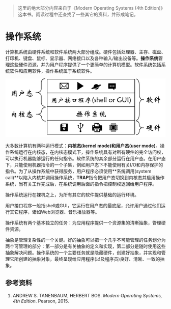 > 这里的绝大部分内容来自于《Modern Operating Systems (4th Edition)》这本书。阅读过程中还查找了一些其它的资料，并形成笔记。

# 操作系统
计算机系统由硬件系统和软件系统两大部分组成。硬件包括处理器、主存、磁盘、打印机、键盘、鼠标、显示器、网络接口以及各种输入/输出设备等。**操作系统**管理这些硬件资源，并为用户程序提供了一个更简单的计算机模型。软件系统包括系统软件和应用软件，操作系统属于系统软件。

![操作系统所处的位置](images/where-the-operating-system-fits-in.png)

大多数计算机有两种运行模式：**内核态(kernel mode)**和**用户态(user mode)**。操作系统运行在内核态，在内核态模式下，操作系统具有对所有硬件的完全访问权，可以执行机器能够运行的任何指令。软件系统的其余部分运行在用户态。在用户态下，只能使用机器指令的一个子集，例如用户态下不能使用有关I/O和内存保护的指令。为了从操作系统中获得服务，用户程序必须使用**系统调用(system call)**以陷入内核并调用操作系统，**TRAP**指令把用户态切换到内核态并启用操作系统，当有关工作完成后，在系统调用后面的指令把控制权返回给用户程序。

操作系统运行在裸机之上，为所有其它的软件提供基础的运行环境。

用户接口程序一般指shell或GUI，它运行在用户态的最底层，允许用户通过他们运行其它程序，诸如Web浏览器、音乐播放器等。

操作系统有两个基本独立的任务：为应用程序提供一个资源集的清晰抽象，管理硬件资源。

抽象是管理复杂性的一个关键。好的抽象可以把一个几乎不可能管理的任务划分为两个可管理的部分：第一部分是有关抽象的定义和实现，第二部分是随时使用这些抽象解决问题。操作系统的一个主要任务就是隐藏硬件，创建好抽象，并实现和管理它所创建的抽象对象，最终呈现给应用程序(以及程序员)良好、清晰、一致的抽象。

## 参考资料
1. ANDREW S. TANENBAUM, HERBERT BOS. <i>Modern Operating Systems, 4th Edition</i>. Pearson, 2015.